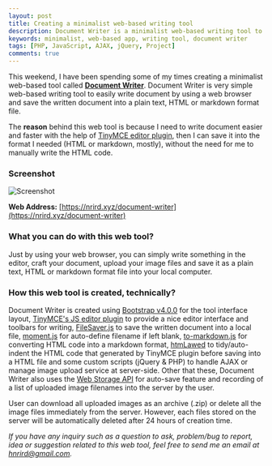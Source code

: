 ```yaml
---
layout: post
title: Creating a minimalist web-based writing tool
description: Document Writer is a minimalist web-based writing tool to easily write document using web browser and save it as a plain text, HTML or markdown format file.
keywords: minimalist, web-based app, writing tool, document writer
tags: [PHP, JavaScript, AJAX, jQuery, Project]
comments: true
---
```


This weekend, I have been spending some of my times creating a minimalist web-based tool called [**Document Writer**](https://nrird.xyz/document-writer). Document Writer is very simple web-based writing tool to easily write document by using a web browser and save the written document into a plain text, HTML or markdown format file.

The **reason** behind this web tool is because I need to write document easier and faster with the help of [TinyMCE editor plugin](https://www.tinymce.com/), then I can save it into the format I needed (HTML or markdown, mostly), without the need for me to manually write the HTML code.

### Screenshot

![Screenshot](https://i.imgur.com/3FRdl5R.png)

**Web Address:** [https://nrird.xyz/document-writer](https://nrird.xyz/document-writer)

### What you can do with this web tool?

Just by using your web browser, you can simply write something in the editor, craft your document, upload your image files and save it as a plain text, HTML or markdown format file into your local computer.

### How this web tool is created, technically?

Document Writer is created using [Bootstrap v4.0.0](https://getbootstrap.com/) for the tool interface layout, [TinyMCE's JS editor plugin](https://www.tinymce.com/) to provide a nice editor interface and toolbars for writing, [FileSaver.js](https://github.com/eligrey/FileSaver.js/) to save the written document into a local file, [moment.js](http://momentjs.com/) for auto-define filename if left blank, [to-markdown.js](https://github.com/domchristie/to-markdown) for converting HTML code into a markdown format, [htmLawed](http://www.bioinformatics.org/phplabware/internal_utilities/htmLawed/) to tidy/auto-indent the HTML code that generated by TinyMCE plugin before saving into a HTML file and some custom scripts (jQuery & PHP) to handle AJAX or manage image upload service at server-side. Other that these, Document Writer also uses the [Web Storage API](https://developer.mozilla.org/en-US/docs/Web/API/Web_Storage_API/Using_the_Web_Storage_API) for auto-save feature and recording of a list of uploaded image filenames into the server by the user.

User can download all uploaded images as an archive (.zip) or delete all the image files immediately from the server. However, each files stored on the server will be automatically deleted after 24 hours of creation time.

_If you have any inquiry such as a question to ask, problem/bug to report, idea or suggestion related to this web tool, feel free to send me an email at [hnrird@gmail.com](mailto:hnrird@gmail.com)._
